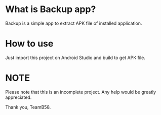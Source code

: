 # What is Backup app?
Backup is a simple app to extract APK file of installed application.

# How to use
Just import this project on Android Studio and build to get APK file.

# **NOTE**
Please note that this is an incomplete project. Any help would be greatly appreciated.

Thank you,
TeamB58.
